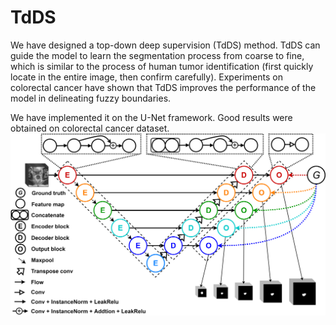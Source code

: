 # TdDS
We have designed a top-down deep supervision (TdDS) method. TdDS can guide the model to learn the segmentation process from coarse to fine, which is similar to the process of human tumor identification (first quickly locate in the entire image, then confirm carefully). Experiments on colorectal cancer have shown that TdDS improves the performance of the model in delineating fuzzy boundaries.

We have implemented it on the U-Net framework. Good results were obtained on colorectal cancer dataset.
![](https://github.com/odindis/TdDS/blob/main/model.png)


